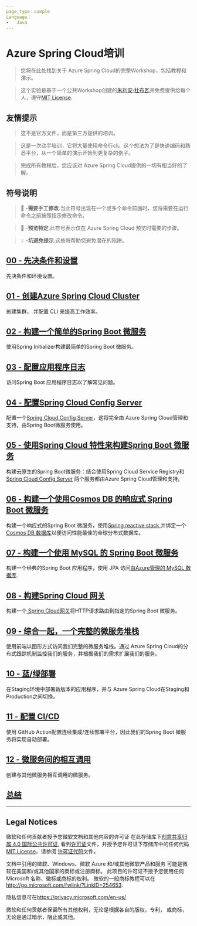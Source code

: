```yaml
---
page_type：sample
Language：
-   Java
---
```


# Azure Spring Cloud培训

> 您将在此处找到关于 Azure Spring Cloud的完整Workshop，包括教程和演示。

> 这个实验是基于一个公共Workshop创建的[朱利安·杜布瓦](https://twitter.com/juliendubois)并免费提供给每个人，遵守[MIT License](LICENSE.txt).

## 友情提示

> 这不是官方文件，而是第三方提供的培训。

> 这是一次动手培训，它将大量使用命令行cli。这个想法为了是快速编码和熟悉平台，从一个简单的演示开始到更复杂的例子。

> 完成所有教程后，您应该对 Azure  Spring Cloud提供的一切有相当好的了解。

## 符号说明

> 🛑 -**需要手工修改**.当此符号出现在一个或多个命令前面时，您将需要在运行命令之前按照指示修改命令。

> 🚧 -**预览特定**.此符号表示仅在 Azure Spring Cloud 预览时需要的步骤。

> 💡 -**坑避免提示**.这些将帮助您避免潜在的陷阱。

## [00 - 先决条件和设置](00-setup-your-environment/README.md)

先决条件和环境设置。

## [01 - 创建Azure Spring Cloud Cluster ](01-create-an-azure-spring-cloud-instance/README.md)

创建集群， 并配置 CLI 来提高工作效率。

## [02 - 构建一个简单的Spring Boot 微服务](02-build-a-simple-spring-boot-microservice/README.md)

使用Spring Initializer构建最简单的Spring Boot 微服务。

## [03 - 配置应用程序日志](03-configure-monitoring/README.md)

访问Spring Boot 应用程序日志以了解常见问题。

## [04 - 配置Spring Cloud Config Server](04-configure-a-spring-cloud-config-server/README.md)

配置一个[Spring Cloud Config Server](https://cloud.spring.io/spring-cloud-config)，这将完全由 Azure Spring Cloud管理和支持，由Spring Boot微服务使用。

## [05 - 使用Spring Cloud 特性来构建Spring Boot 微服务](05-build-a-spring-boot-microservice-using-spring-cloud-features/README.md)

构建云原生的Spring Boot微服务：结合使用Spring Cloud Service Registry和[Spring Cloud Config Server](https://cloud.spring.io/spring-cloud-config) 两个服务都由Azure Spring Cloud管理和支持。

## [06 - 构建一个使用Cosmos DB 的响应式 Spring Boot 微服务](06-build-a-reactive-spring-boot-microservice-using-cosmosdb/README.md)

构建一个响应式的Spring Boot 微服务，使用[Spring reactive stack ](https://docs.spring.io/spring/docs/current/spring-framework-reference/web-reactive.html)并绑定一个[Cosmos DB 数据库](https://docs.microsoft.com/en-us/azure/cosmos-db/?WT.mc_id=azurespringcloud-github-judubois)以便访问性能最佳的全球分布式数据库。

## [07 - 构建一个使用 MySQL 的 Spring Boot 微服务](07-build-a-spring-boot-microservice-using-mysql/README.md)

构建一个经典的Spring Boot 应用程序，使用 JPA 访问[由Azure管理的 MySQL 数据库](https://docs.microsoft.com/en-us/azure/mysql/?WT.mc_id=azurespringcloud-github-judubois).

## [08 - 构建Spring Cloud 网关](08-build-a-spring-cloud-gateway/README.md)

构建一个[ Spring Cloud网关](https://spring.io/projects/spring-cloud-gateway)将HTTP请求路由到指定的Spring Boot 微服务。

## [09 - 综合一起，一个完整的微服务堆栈](09-putting-it-all-together-a-complete-microservice-stack/README.md)

使用前端以图形方式访问我们完整的微服务堆栈。通过 Azure Spring Cloud的分布式跟踪机制监控我们的服务，并根据我们的需求扩展我们的服务。

## [10 - 蓝/绿部署](10-blue-green-deployment/README.md)

在Staging环境中部署新版本的应用程序，并与 Azure Spring Cloud在Staging和Production之间切换。

## [11 - 配置 CI/CD](11-configure-ci-cd/README.md)

使用 GitHub Action配置连续集成/连续部署平台，因此我们的Spring Boot 微服务将实现自动部署。

## [12 - 微服务间的相互调用](12-making-microservices-talk-to-each-other/README.md)

创建与其他微服务相互调用的微服务。

## [总结](99-conclusion/README.md)

---

## Legal Notices

微软和任何贡献者授予您微软文档和其他内容的许可证
在此存储库下[创意共享归属 4.0 国际公共许可证](https://creativecommons.org/licenses/by/4.0/legalcode),
看到[许可证](LICENSE)文件，并授予您许可证下存储库中的任何代码[MIT License](https://opensource.org/licenses/MIT)，请参阅
[许可证代码](LICENSE-CODE)文件。

文档中引用的微软、Windows、微软 Azure 和/或其他微软产品和服务
可能是微软在美国和/或其他国家的商标或注册商标。
此项目的许可证不授予您使用任何 Microsoft 名称、徽标或商标的权利。
微软的一般商标教程可以在<http://go.microsoft.com/fwlink/?LinkID=254653>.

隐私信息可在<https://privacy.microsoft.com/en-us/>

微软和任何贡献者保留所有其他权利，无论是根据各自的版权，专利，
或商标，无论是通过暗示，阻止或其他。
